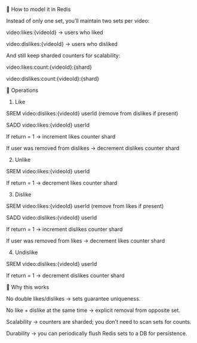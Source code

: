 🔹 How to model it in Redis

Instead of only one set, you’ll maintain two sets per video:

video:likes:{videoId} → users who liked

video:dislikes:{videoId} → users who disliked

And still keep sharded counters for scalability:

video:likes:count:{videoId}:{shard}

video:dislikes:count:{videoId}:{shard}

🔹 Operations

1. Like

SREM video:dislikes:{videoId} userId (remove from dislikes if present)

SADD video:likes:{videoId} userId

If return = 1 → increment likes counter shard

If user was removed from dislikes → decrement dislikes counter shard

2. Unlike

SREM video:likes:{videoId} userId

If return = 1 → decrement likes counter shard

3. Dislike

SREM video:likes:{videoId} userId (remove from likes if present)

SADD video:dislikes:{videoId} userId

If return = 1 → increment dislikes counter shard

If user was removed from likes → decrement likes counter shard

4. Undislike

SREM video:dislikes:{videoId} userId

If return = 1 → decrement dislikes counter shard

🔹 Why this works

No double likes/dislikes → sets guarantee uniqueness.

No like + dislike at the same time → explicit removal from opposite set.

Scalability → counters are sharded; you don’t need to scan sets for counts.

Durability → you can periodically flush Redis sets to a DB for persistence.
